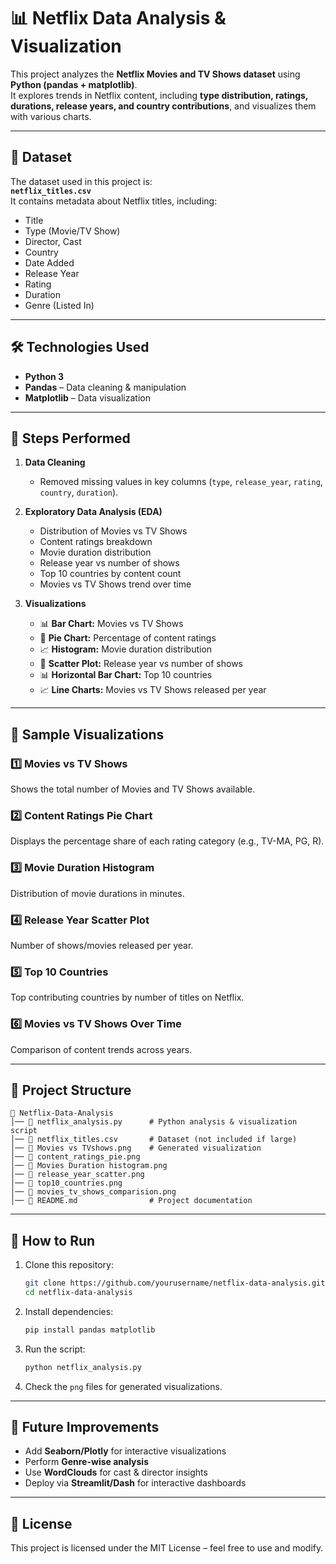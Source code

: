 # 📊 Netflix Data Analysis & Visualization  

This project analyzes the **Netflix Movies and TV Shows dataset** using **Python (pandas + matplotlib)**.  
It explores trends in Netflix content, including **type distribution, ratings, durations, release years, and country contributions**, and visualizes them with various charts.  

---

## 📂 Dataset  
The dataset used in this project is:  
**`netflix_titles.csv`**  
It contains metadata about Netflix titles, including:  
- Title  
- Type (Movie/TV Show)  
- Director, Cast  
- Country  
- Date Added  
- Release Year  
- Rating  
- Duration  
- Genre (Listed In)  

---

## 🛠️ Technologies Used  
- **Python 3**  
- **Pandas** – Data cleaning & manipulation  
- **Matplotlib** – Data visualization  

---

## 📑 Steps Performed  

1. **Data Cleaning**  
   - Removed missing values in key columns (`type`, `release_year`, `rating`, `country`, `duration`).  

2. **Exploratory Data Analysis (EDA)**  
   - Distribution of Movies vs TV Shows  
   - Content ratings breakdown  
   - Movie duration distribution  
   - Release year vs number of shows  
   - Top 10 countries by content count  
   - Movies vs TV Shows trend over time  

3. **Visualizations**  
   - 📊 **Bar Chart:** Movies vs TV Shows  
   - 🥧 **Pie Chart:** Percentage of content ratings  
   - 📈 **Histogram:** Movie duration distribution  
   - 🔴 **Scatter Plot:** Release year vs number of shows  
   - 📊 **Horizontal Bar Chart:** Top 10 countries  
   - 📈 **Line Charts:** Movies vs TV Shows released per year  

---

## 📸 Sample Visualizations  

### 1️⃣ Movies vs TV Shows  
Shows the total number of Movies and TV Shows available.  

### 2️⃣ Content Ratings Pie Chart  
Displays the percentage share of each rating category (e.g., TV-MA, PG, R).  

### 3️⃣ Movie Duration Histogram  
Distribution of movie durations in minutes.  

### 4️⃣ Release Year Scatter Plot  
Number of shows/movies released per year.  

### 5️⃣ Top 10 Countries  
Top contributing countries by number of titles on Netflix.  

### 6️⃣ Movies vs TV Shows Over Time  
Comparison of content trends across years.  

---

## 📂 Project Structure  

```
📁 Netflix-Data-Analysis
│── 📄 netflix_analysis.py      # Python analysis & visualization script
│── 📄 netflix_titles.csv       # Dataset (not included if large)
│── 📄 Movies vs TVshows.png    # Generated visualization
│── 📄 content_ratings_pie.png
│── 📄 Movies Duration histogram.png
│── 📄 release_year_scatter.png
│── 📄 top10_countries.png
│── 📄 movies_tv_shows_comparision.png
│── 📄 README.md                # Project documentation
```

---

## 🚀 How to Run  

1. Clone this repository:  
   ```bash
   git clone https://github.com/yourusername/netflix-data-analysis.git
   cd netflix-data-analysis
   ```

2. Install dependencies:  
   ```bash
   pip install pandas matplotlib
   ```

3. Run the script:  
   ```bash
   python netflix_analysis.py
   ```

4. Check the `png` files for generated visualizations.  

---

## 📌 Future Improvements  
- Add **Seaborn/Plotly** for interactive visualizations  
- Perform **Genre-wise analysis**  
- Use **WordClouds** for cast & director insights  
- Deploy via **Streamlit/Dash** for interactive dashboards  

---

## 📜 License  
This project is licensed under the MIT License – feel free to use and modify.  
